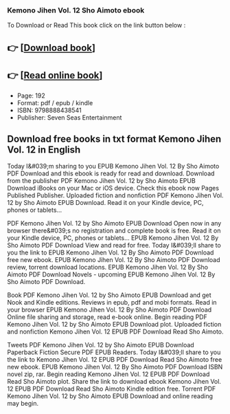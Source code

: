 ### Kemono Jihen Vol. 12 Sho Aimoto ebook

To Download or Read This book click on the link button below :

## 👉  [**[Download book](http://filesbooks.info/download.php?group=book&from=github.com&id=717344&lnk=1063 "Download book")**]

## 👉  [**[Read online book](http://filesbooks.info/download.php?group=book&from=github.com&id=717344&lnk=1063 "Read online book")**]


* Page: 192
* Format: pdf / epub / kindle
* ISBN: 9798888438541
* Publisher: Seven Seas Entertainment



## Download free books in txt format Kemono Jihen Vol. 12 in English


Today I&amp;#039;m sharing to you EPUB Kemono Jihen Vol. 12 By Sho Aimoto PDF Download and this ebook is ready for read and download. Download from the publisher PDF Kemono Jihen Vol. 12 by Sho Aimoto EPUB Download iBooks on your Mac or iOS device. Check this ebook now Pages Published Publisher. Uploaded fiction and nonfiction PDF Kemono Jihen Vol. 12 by Sho Aimoto EPUB Download. Read it on your Kindle device, PC, phones or tablets...

PDF Kemono Jihen Vol. 12 by Sho Aimoto EPUB Download Open now in any browser there&amp;#039;s no registration and complete book is free. Read it on your Kindle device, PC, phones or tablets... EPUB Kemono Jihen Vol. 12 By Sho Aimoto PDF Download View and read for free. Today I&amp;#039;ll share to you the link to EPUB Kemono Jihen Vol. 12 By Sho Aimoto PDF Download free new ebook. EPUB Kemono Jihen Vol. 12 By Sho Aimoto PDF Download review, torrent download locations. EPUB Kemono Jihen Vol. 12 By Sho Aimoto PDF Download Novels - upcoming EPUB Kemono Jihen Vol. 12 By Sho Aimoto PDF Download.

Book PDF Kemono Jihen Vol. 12 by Sho Aimoto EPUB Download and get Nook and Kindle editions. Reviews in epub, pdf and mobi formats. Read in your browser EPUB Kemono Jihen Vol. 12 By Sho Aimoto PDF Download Online file sharing and storage, read e-book online. Begin reading PDF Kemono Jihen Vol. 12 by Sho Aimoto EPUB Download plot. Uploaded fiction and nonfiction Kemono Jihen Vol. 12 EPUB PDF Download Read Sho Aimoto.

Tweets PDF Kemono Jihen Vol. 12 by Sho Aimoto EPUB Download Paperback Fiction Secure PDF EPUB Readers. Today I&amp;#039;ll share to you the link to Kemono Jihen Vol. 12 EPUB PDF Download Read Sho Aimoto free new ebook. EPUB Kemono Jihen Vol. 12 By Sho Aimoto PDF Download ISBN novel zip, rar. Begin reading Kemono Jihen Vol. 12 EPUB PDF Download Read Sho Aimoto plot. Share the link to download ebook Kemono Jihen Vol. 12 EPUB PDF Download Read Sho Aimoto Kindle edition free. Torrent PDF Kemono Jihen Vol. 12 by Sho Aimoto EPUB Download and online reading may begin.





